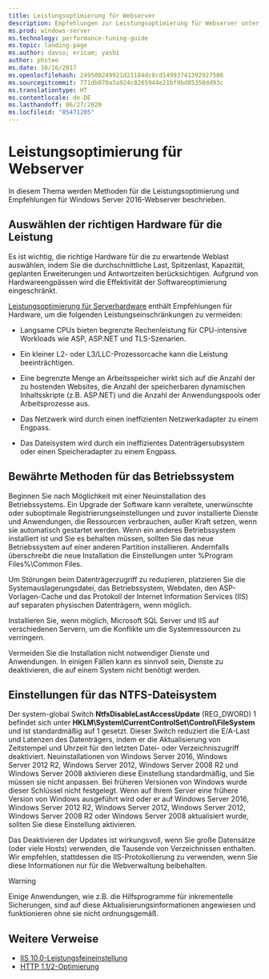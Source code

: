 ```yaml
---
title: Leistungsoptimierung für Webserver
description: Empfehlungen zur Leistungsoptimierung für Webserver unter Windows Server 16
ms.prod: windows-server
ms.technology: performance-tuning-guide
ms.topic: landing-page
ms.author: davso; ericam; yashi
author: phstee
ms.date: 10/16/2017
ms.openlocfilehash: 249500249921d21184dc8cd14993741392927586
ms.sourcegitcommit: 771db070a3a924c8265944e21bf9bd85350dd93c
ms.translationtype: HT
ms.contentlocale: de-DE
ms.lasthandoff: 06/27/2020
ms.locfileid: "85471205"
---
```

# <a name="performance-tuning-web-servers"></a>Leistungsoptimierung für Webserver


In diesem Thema werden Methoden für die Leistungsoptimierung und Empfehlungen für Windows Server 2016-Webserver beschrieben.


## <a name="selecting-the-proper-hardware-for-performance"></a>Auswählen der richtigen Hardware für die Leistung


Es ist wichtig, die richtige Hardware für die zu erwartende Weblast auswählen, indem Sie die durchschnittliche Last, Spitzenlast, Kapazität, geplanten Erweiterungen und Antwortzeiten berücksichtigen. Aufgrund von Hardwareengpässen wird die Effektivität der Softwareoptimierung eingeschränkt.

[Leistungsoptimierung für Serverhardware](../../hardware/index.md) enthält Empfehlungen für Hardware, um die folgenden Leistungseinschränkungen zu vermeiden:

-   Langsame CPUs bieten begrenzte Rechenleistung für CPU-intensive Workloads wie ASP, ASP.NET und TLS-Szenarien.

-   Ein kleiner L2- oder L3/LLC-Prozessorcache kann die Leistung beeinträchtigen.

-   Eine begrenzte Menge an Arbeitsspeicher wirkt sich auf die Anzahl der zu hostenden Websites, die Anzahl der speicherbaren dynamischen Inhaltsskripte (z.B. ASP.NET) und die Anzahl der Anwendungspools oder Arbeitsprozesse aus.

-   Das Netzwerk wird durch einen ineffizienten Netzwerkadapter zu einem Engpass.

-   Das Dateisystem wird durch ein ineffizientes Datenträgersubsystem oder einen Speicheradapter zu einem Engpass.

## <a name="operating-system-best-practices"></a>Bewährte Methoden für das Betriebssystem


Beginnen Sie nach Möglichkeit mit einer Neuinstallation des Betriebssystems. Ein Upgrade der Software kann veraltete, unerwünschte oder suboptimale Registrierungseinstellungen und zuvor installierte Dienste und Anwendungen, die Ressourcen verbrauchen, außer Kraft setzen, wenn sie automatisch gestartet werden. Wenn ein anderes Betriebssystem installiert ist und Sie es behalten müssen, sollten Sie das neue Betriebssystem auf einer anderen Partition installieren. Andernfalls überschreibt die neue Installation die Einstellungen unter %Program Files%\\Common Files.

Um Störungen beim Datenträgerzugriff zu reduzieren, platzieren Sie die Systemauslagerungsdatei, das Betriebssystem, Webdaten, den ASP-Vorlagen-Cache und das Protokoll der Internet Information Services (IIS) auf separaten physischen Datenträgern, wenn möglich.

Installieren Sie, wenn möglich, Microsoft SQL Server und IIS auf verschiedenen Servern, um die Konflikte um die Systemressourcen zu verringern.

Vermeiden Sie die Installation nicht notwendiger Dienste und Anwendungen. In einigen Fällen kann es sinnvoll sein, Dienste zu deaktivieren, die auf einem System nicht benötigt werden.

## <a name="ntfs-file-system-settings"></a>Einstellungen für das NTFS-Dateisystem

Der system-global Switch **NtfsDisableLastAccessUpdate** (REG\_DWORD) 1 befindet sich unter **HKLM\\System\\CurrentControlSet\\Control\\FileSystem** und ist standardmäßig auf 1 gesetzt. Dieser Switch reduziert die E/A-Last und Latenzen des Datenträgers, indem er die Aktualisierung von Zeitstempel und Uhrzeit für den letzten Datei- oder Verzeichniszugriff deaktiviert. Neuinstallationen von Windows Server 2016, Windows Server 2012 R2, Windows Server 2012, Windows Server 2008 R2 und Windows Server 2008 aktivieren diese Einstellung standardmäßig, und Sie müssen sie nicht anpassen. Bei früheren Versionen von Windows wurde dieser Schlüssel nicht festgelegt. Wenn auf Ihrem Server eine frühere Version von Windows ausgeführt wird oder er auf Windows Server 2016, Windows Server 2012 R2, Windows Server 2012, Windows Server 2012, Windows Server 2008 R2 oder Windows Server 2008 aktualisiert wurde, sollten Sie diese Einstellung aktivieren.

Das Deaktivieren der Updates ist wirkungsvoll, wenn Sie große Datensätze (oder viele Hosts) verwenden, die Tausende von Verzeichnissen enthalten. Wir empfehlen, stattdessen die IIS-Protokollierung zu verwenden, wenn Sie diese Informationen nur für die Webverwaltung beibehalten.

>[!Warning]
> Einige Anwendungen, wie z.B. die Hilfsprogramme für inkrementelle Sicherungen, sind auf diese Aktualisierungsinformationen angewiesen und funktionieren ohne sie nicht ordnungsgemäß.

## <a name="additional-references"></a>Weitere Verweise
- [IIS 10.0-Leistungsfeineinstellung](tuning-iis-10.md)
- [HTTP 1.1/2-Optimierung](http-performance.md)


